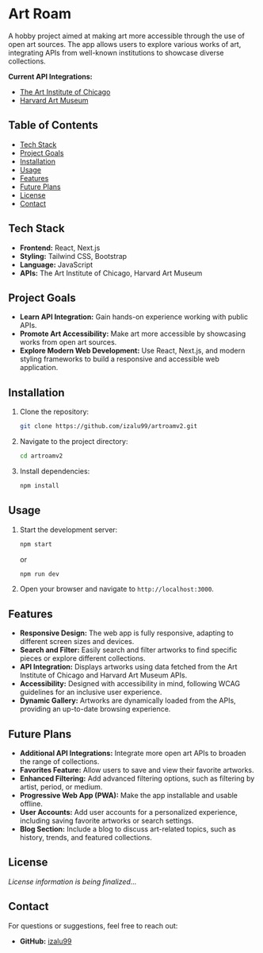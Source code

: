 # Art Roam

A hobby project aimed at making art more accessible through the use of open art sources. The app allows users to explore various works of art, integrating APIs from well-known institutions to showcase diverse collections.

**Current API Integrations:**  
- [The Art Institute of Chicago](https://api.artic.edu/docs/#iiif-image-api)  
- [Harvard Art Museum](https://github.com/harvardartmuseums/api-docs)

## Table of Contents

- [Tech Stack](#tech-stack)
- [Project Goals](#project-goals)
- [Installation](#installation)
- [Usage](#usage)
- [Features](#features)
- [Future Plans](#future-plans)
- [License](#license)
- [Contact](#contact)

## Tech Stack
- **Frontend:** React, Next.js
- **Styling:** Tailwind CSS, Bootstrap
- **Language:** JavaScript
- **APIs:** The Art Institute of Chicago, Harvard Art Museum

## Project Goals
- **Learn API Integration:** Gain hands-on experience working with public APIs.
- **Promote Art Accessibility:** Make art more accessible by showcasing works from open art sources.
- **Explore Modern Web Development:** Use React, Next.js, and modern styling frameworks to build a responsive and accessible web application.

## Installation

1. Clone the repository:

    ```bash
    git clone https://github.com/izalu99/artroamv2.git
    ```

2. Navigate to the project directory:

    ```bash
    cd artroamv2
    ```

3. Install dependencies:

    ```bash
    npm install
    ```

## Usage

1. Start the development server:

    ```bash
    npm start
    ```

    or

    ```bash
    npm run dev
    ```

2. Open your browser and navigate to `http://localhost:3000`.

## Features
- **Responsive Design:** The web app is fully responsive, adapting to different screen sizes and devices.
- **Search and Filter:** Easily search and filter artworks to find specific pieces or explore different collections.
- **API Integration:** Displays artworks using data fetched from the Art Institute of Chicago and Harvard Art Museum APIs.
- **Accessibility:** Designed with accessibility in mind, following WCAG guidelines for an inclusive user experience.
- **Dynamic Gallery:** Artworks are dynamically loaded from the APIs, providing an up-to-date browsing experience.

## Future Plans
- **Additional API Integrations:** Integrate more open art APIs to broaden the range of collections.
- **Favorites Feature:** Allow users to save and view their favorite artworks.
- **Enhanced Filtering:** Add advanced filtering options, such as filtering by artist, period, or medium.
- **Progressive Web App (PWA):** Make the app installable and usable offline.
- **User Accounts:** Add user accounts for a personalized experience, including saving favorite artworks or search settings.
- **Blog Section:** Include a blog to discuss art-related topics, such as history, trends, and featured collections.

## License
*License information is being finalized...*

## Contact
For questions or suggestions, feel free to reach out:
- **GitHub:** [izalu99](https://github.com/izalu99)
